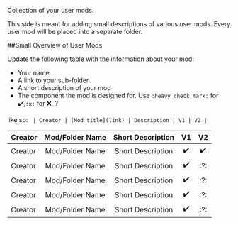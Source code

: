 Collection of your user mods.

This side is meant for adding small descriptions of various user mods. Every user mod will be placed into a separate folder.

##Small Overview of User Mods

Update the following table with the information about your mod:
- Your name
- A link to your sub-folder
- A short description of your mod
- The component the mod is designed for. Use `:heavy_check_mark:` for :heavy_check_mark:,`:x:` for :x:, ?

like so:
`
| Creator | [Mod title](link) | Description | V1 | V2 |`

| Creator | Mod/Folder Name | Short Description | V1 | V2 |
| :--- | :---: | :---: | :---: | :---: |
| Creator | Mod/Folder Name | Short Description | :heavy_check_mark: | :heavy_check_mark: |
| Creator | Mod/Folder Name | Short Description | :heavy_check_mark: | :?: |
| Creator | Mod/Folder Name | Short Description | :heavy_check_mark: | :?: |
| Creator | Mod/Folder Name | Short Description | :heavy_check_mark: | :?: |
| Creator | Mod/Folder Name | Short Description | :heavy_check_mark: | :?: |

